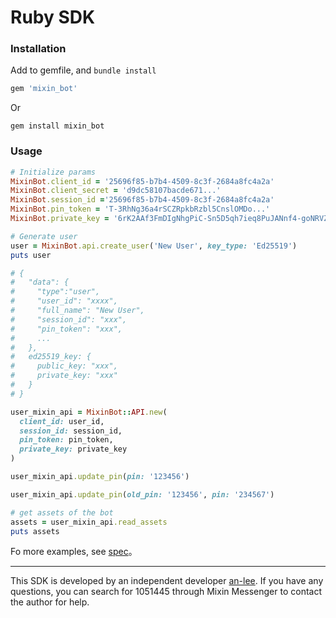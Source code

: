 # Ruby SDK

### Installation

Add to gemfile, and `bundle install`
```ruby
gem 'mixin_bot'
```

Or

```shell
gem install mixin_bot
```

### Usage

```ruby
# Initialize params
MixinBot.client_id = '25696f85-b7b4-4509-8c3f-2684a8fc4a2a'
MixinBot.client_secret = 'd9dc58107bacde671...'
MixinBot.session_id ='25696f85-b7b4-4509-8c3f-2684a8fc4a2a'
MixinBot.pin_token = 'T-3RhNg36a4rSCZRpkbRzbl5CnslOMDo...'
MixinBot.private_key = '6rK2AAf3FmDIgNhgPiC-Sn5D5qh7ieq8PuJANnf4-goNRVZPt3cnY0Zr6xF1COaR...'

# Generate user
user = MixinBot.api.create_user('New User', key_type: 'Ed25519')
puts user

# {
#   "data": {
#     "type":"user",
#     "user_id": "xxxx",
#     "full_name": "New User",
#     "session_id": "xxx",
#     "pin_token": "xxx",
#     ...
#   },
#   ed25519_key: {
#     public_key: "xxx",
#     private_key: "xxx"
#   }
# }

user_mixin_api = MixinBot::API.new(
  client_id: user_id,
  session_id: session_id,
  pin_token: pin_token,
  private_key: private_key
)

user_mixin_api.update_pin(pin: '123456')

user_mixin_api.update_pin(old_pin: '123456', pin: '234567')

# get assets of the bot
assets = user_mixin_api.read_assets
puts assets
```

Fo more examples, see [spec](https://github.com/an-lee/mixin_bot/blob/master/spec/mixin_bot/api/user_spec.rb)。

---

This SDK is developed by an independent developer [an-lee](https://github.com/an-lee). If you have any questions, you can search for 1051445 through Mixin Messenger to contact the author for help.
